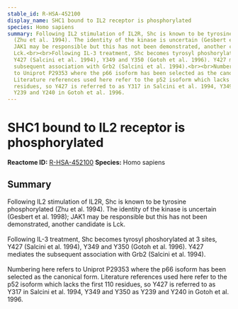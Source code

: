 ```yaml
---
stable_id: R-HSA-452100
display_name: SHC1 bound to IL2 receptor is phosphorylated
species: Homo sapiens
summary: Following IL2 stimulation of IL2R, Shc is known to be tyrosine phosphorylated
  (Zhu et al. 1994). The identity of the kinase is uncertain (Gesbert et al. 1998);
  JAK1 may be responsible but this has not been demonstrated, another candidate is
  Lck.<br><br>Following IL-3 treatment, Shc becomes tyrosyl phoshorylated at 3 sites,
  Y427 (Salcini et al. 1994), Y349 and Y350 (Gotoh et al. 1996). Y427 mediates the
  subsequent association with Grb2 (Salcini et al. 1994).<br><br>Numbering here refers
  to Uniprot P29353 where the p66 isoform has been selected as the canonical form.
  Literature references used here refer to the p52 isoform which lacks the first 110
  residues, so Y427 is referred to as Y317 in Salcini et al. 1994, Y349 and Y350 as
  Y239 and Y240 in Gotoh et al. 1996.
---
```


# SHC1 bound to IL2 receptor is phosphorylated
**Reactome ID:** [R-HSA-452100](https://reactome.org/content/detail/R-HSA-452100)
**Species:** Homo sapiens

## Summary

Following IL2 stimulation of IL2R, Shc is known to be tyrosine phosphorylated (Zhu et al. 1994). The identity of the kinase is uncertain (Gesbert et al. 1998); JAK1 may be responsible but this has not been demonstrated, another candidate is Lck.<br><br>Following IL-3 treatment, Shc becomes tyrosyl phoshorylated at 3 sites, Y427 (Salcini et al. 1994), Y349 and Y350 (Gotoh et al. 1996). Y427 mediates the subsequent association with Grb2 (Salcini et al. 1994).<br><br>Numbering here refers to Uniprot P29353 where the p66 isoform has been selected as the canonical form. Literature references used here refer to the p52 isoform which lacks the first 110 residues, so Y427 is referred to as Y317 in Salcini et al. 1994, Y349 and Y350 as Y239 and Y240 in Gotoh et al. 1996.

